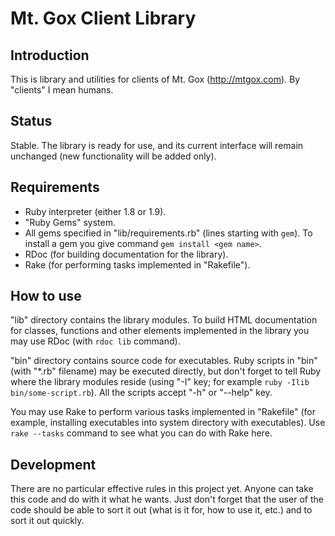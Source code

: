 Mt. Gox Client Library
======================

Introduction
------------

This is library and utilities for clients of Mt. Gox (http://mtgox.com).
By "clients" I mean humans.

Status
------

Stable. The library is ready for use, and its current interface will remain
unchanged (new functionality will be added only).

Requirements
------------

- Ruby interpreter (either 1.8 or 1.9).
- "Ruby Gems" system.
- All gems specified in "lib/requirements.rb" (lines starting with `gem`).
  To install a gem you give command `gem install <gem name>`.
- RDoc (for building documentation for the library).
- Rake (for performing tasks implemented in "Rakefile").

How to use
----------

"lib" directory contains the library modules. To build HTML documentation for
classes, functions and other elements implemented in the library you may use
RDoc (with `rdoc lib` command).

"bin" directory contains source code for executables. Ruby scripts in "bin"
(with "*.rb" filename) may be executed directly, but don't forget to tell Ruby
where the library modules reside (using "-I" key; for example
`ruby -Ilib bin/some-script.rb`). All the scripts accept "-h" or "--help" key.

You may use Rake to perform various tasks implemented in "Rakefile" (for
example, installing executables into system directory with executables).
Use `rake --tasks` command to see what you can do with Rake here.

Development
-----------

There are no particular effective rules in this project yet. Anyone can take
this code and do with it what he wants. Just don't forget that the user
of the code should be able to sort it out (what is it for, how to use it, etc.)
and to sort it out quickly.
